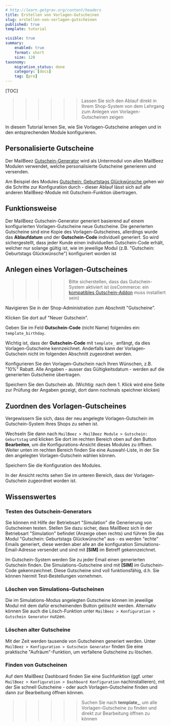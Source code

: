 ```yaml
---
# http://learn.getgrav.org/content/headers
title: Erstellen von Vorlagen-Gutscheinen
slug: erstellen-von-vorlagen-gutscheinen
published: true
template: tutorial

visible: true
summary:
    enabled: true
    format: short
    size: 128
taxonomy:
    migration_status: done
    category: [docs]
    tag: [pro]
---
```


[TOC]

>>>>>> Lassen Sie sich den Ablauf direkt in Ihrem Shop-System von dem Lehrgang zum Anlegen von Vorlagen-Gutscheinen zeigen

In diesem Tutorial lernen Sie, wie Sie Vorlagen-Gutscheine anlegen und in den entsprechenden Module konfigurieren.


## Personalisierte Gutscheine

Der MailBeez [Gutschein-Generator](/dokumentation/configbeez/config_coupon_engine) wird als Untermodul von allen MailBeez Modulen verwendet, welche personalisierte Gutscheine generieren und versenden.

Am Beispiel des Modules [Gutschein: Geburtstags Glückwünsche ](/dokumentation/mailbeez/coupon_birthday) gehen wir die Schritte zur Konfiguration durch - dieser Ablauf lässt sich auf alle anderen MailBeez-Module mit Gutschein-Funktion übertragen.

## Funktionsweise

Der MailBeez Gutschein-Generator generiert basierend auf einem konfigurierten Vorlagen-Gutscheine neue Gutscheine. Die generierten Gutscheine sind eine Kopie des Vorlagen-Gutscheines, allerdings wurde das **Ablaufdatum** und der **Gutschein-Code** individuell generiert. So wird sichergestellt, dass jeder Kunde einen individuellen Gutschein-Code erhält, welcher nur solange gültig ist, wie im jeweilige Modul (z.B. "Gutschein: Geburtstags Glückwünsche") konfiguriert worden ist

## Anlegen eines Vorlagen-Gutscheines

>>>>> Bitte sicherstellen, dass das Gutschein-System aktiviert ist (osCommerce: ein [kompatibles Gutschein-Addon](/dokumentation/configbeez/config_coupon_engine) muss installiert sein)

Navigieren Sie in der Shop-Administration zum Abschnitt "Gutscheine".

Klicken Sie dort auf "Neuer Gutschein".

Geben Sie im Feld **Gutschein-Code** (nicht Name) folgendes ein: `template_birthday`.

Wichtig ist, dass der **Gutschein-Code** mit `template_` anfängt, da dies Vorlagen-Gutscheine kennzeichnet. Anderfalls kann der Vorlagen-Gutschein nicht im folgenden Abschnitt zugeordnet werden.

Konfigurieren Sie den Vorlagen-Gutschein nach Ihren Wünschen, z.B. "10%" Rabatt. Alle Angaben - ausser das Gültigkeitsdatum - werden auf die generierten Gutscheine übertragen.

Speichern Sie den Gutschein ab. (Wichtig: nach dem 1. Klick wird eine Seite zur Prüfung der Angaben gezeigt, dort dann nochmals speichner klicken)

## Zuordnen des Vorlagen-Gutscheines

Vergewissern Sie sich, dass der neu angelegte Vorlagen-Gutschein im Gutschein-System Ihres Shops zu sehen ist.

Wechseln Sie dann nach `MailBeez > MailBeez Module > Gutschein: Geburtstag` und klicken Sie dort im rechten Bereich oben auf den Button **Bearbeiten**, um die Konfigurations-Ansicht dieses Modules zu öffnen. Weiter unten im rechten Bereich finden Sie eine Auswahl-Liste, in der Sie den angelegten Vorlagen-Gutschein wählen können.

Speichern Sie die Konfiguration des Modules.

In der Ansicht rechts sehen Sie im unteren Bereich, dass der Vorlagen-Gutschein zugeordnet worden ist.


## Wissenswertes

### Testen des Gutschein-Generators

Sie können mit Hilfe der Betriebsart "Simulation" die Generierung von Gutscheinen testen. Stellen Sie dazu sicher, dass MailBeez sich in der Betriebsart "Simulation" befindet (Anzeige oben rechts) und führen Sie das Modul "Gutschein: Geburtstags Glückwünsche" aus - es werden "echte" Emails generiert, diese werden aber alle an die konfiguration Simulations-Email-Adresse versendet und sind mit **[SIM]** im Betreff gekennzeichnet.

Im Gutschein-System werden Sie zu jeder Email einen generierten Gutschein finden. Die Simulations-Gutscheine sind mit **[SIM]** im Gutschein-Code gekennzeichnet. Diese Gutscheine sind voll funktionsfähig, d.h. Sie können hiermit Test-Bestellungen vornehmen.

### Löschen von Simulations-Gutscheinen

Die im Simulations-Modus angelegten Gutscheine können im jeweilige Modul mit dem dafür erscheinenden Button gelöscht werden. Alternativ können Sie auch die Lösch-Funktion unter `MailBeez > Konfiguration > Gutschein Generator` nutzen.

### Löschen alter Gutscheine
Mit der Zeit werden tausende von Gutscheinen generiert werden. Unter `MailBeez > Konfiguration > Gutschein Generator` finden Sie eine praktische "Aufräum"-Funktion, um verfallene Gutscheine zu löschen.


### Finden von Gutscheinen

Auf dem MailBeez Dashboard finden Sie eine Suchfunktion (ggf. unter `MailBeez > Konfiguration > Dashboard Konfiguration` nachinstallieren), mit der Sie schnell Gutscheine - oder auch Vorlagen-Gutscheine finden und dann zur Bearbeitung öffnen können.

>>>>>> Suchen Sie nach **template_**, um alle Vorlagen-Gutscheine zu finden und direkt zur Bearbeitung öffnen zu können